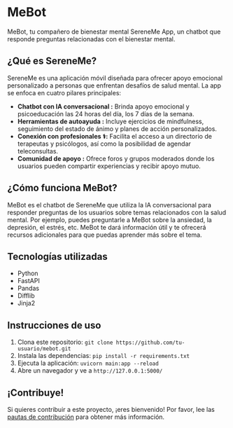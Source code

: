 # MeBot 
MeBot, tu compañero de bienestar mental SereneMe App, un chatbot que responde preguntas relacionadas con el bienestar mental.

## ¿Qué es SereneMe? 
SereneMe es una aplicación móvil diseñada para ofrecer apoyo emocional personalizado a personas que enfrentan desafíos de salud mental. La app se enfoca en cuatro pilares principales:

*   **Chatbot con IA conversacional :** Brinda apoyo emocional y psicoeducación las 24 horas del día, los 7 días de la semana.
*   **Herramientas de autoayuda ️:** Incluye ejercicios de mindfulness, seguimiento del estado de ánimo y planes de acción personalizados.
*   **Conexión con profesionales ‍⚕️:** Facilita el acceso a un directorio de terapeutas y psicólogos, así como la posibilidad de agendar teleconsultas.
*   **Comunidad de apoyo :** Ofrece foros y grupos moderados donde los usuarios pueden compartir experiencias y recibir apoyo mutuo.

## ¿Cómo funciona MeBot? 
MeBot es el chatbot de SereneMe que utiliza la IA conversacional para responder preguntas de los usuarios sobre temas relacionados con la salud mental. Por ejemplo, puedes preguntarle a MeBot sobre la ansiedad, la depresión, el estrés, etc. MeBot te dará información útil y te ofrecerá recursos adicionales para que puedas aprender más sobre el tema.

## Tecnologías utilizadas 
*   Python
*   FastAPI
*   Pandas
*   Difflib
*   Jinja2

## Instrucciones de uso 
1.  Clona este repositorio: `git clone https://github.com/tu-usuario/mebot.git`
2.  Instala las dependencias: `pip install -r requirements.txt`
3.  Ejecuta la aplicación: `uvicorn main:app --reload`
4.  Abre un navegador y ve a `http://127.0.0.1:5000/`

## ¡Contribuye! 
Si quieres contribuir a este proyecto, ¡eres bienvenido! Por favor, lee las [pautas de contribución](CONTRIBUTING.md) para obtener más información.
